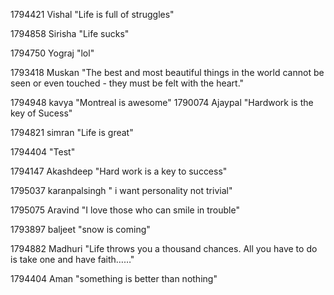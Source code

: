 1794421  Vishal "Life is full of struggles"


1794858 Sirisha "Life sucks"

1794750 Yograj "lol"

1793418 Muskan "The best and most beautiful things in the world cannot be seen or even touched - they must be felt with the heart."



1794948  kavya "Montreal is awesome"
1790074 Ajaypal "Hardwork is the key of Sucess"



1794821  simran "Life is great"



1794404 "Test"

1794147  Akashdeep  "Hard work is a key to success"

1795037 karanpalsingh " i want personality not trivial"



1795075 Aravind "I love those who can smile in trouble"


1793897  baljeet "snow is coming"

1794882 Madhuri "Life throws you a thousand chances. All you have to do is take one and have faith……"





1794404 Aman "something is better than nothing"

